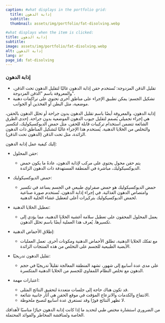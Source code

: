 ```yaml
---
caption: #what displays in the portfolio grid:
  title: إذابة الدهون
  subtitle: 
  thumbnail: assets/img/portfolio/fat-disolving.webp
  
#what displays when the item is clicked:
title: إذابة الدهون
subtitle: 
image: assets/img/portfolio/fat-disolving.webp
alt: إذابة الدهون
lang: ar
page_id: fat-disolving
---
```

### إذابة الدهون

- تقليل الذقن المزدوجة: تُستخدم حقن إذابة الدهون غالبًا لتقليل الدهون تحت الذقن، والمعروفة باسم "الذقن المزدوجة".
- تشكيل الجسم: يمكن تطبيق الإجراء على مناطق أخرى تحتوي على تراكمات دهنية موضعية، مثل البطن أو الفخذين أو الجوانب.

إذابة الدهون، والمعروفة أيضًا باسم تقليل الدهون بدون جراحة أو تحلل الدهون بالحقن، هي إجراء تجميلي يُصمم لتقليل جيوب الدهون الموضعية بدون جراحة. إحدى الطرق الشائعة تتضمن استخدام تركيبات قابلة للحقن، مثل حمض الديوكسيكوليك، لتكسير والتخلص من الخلايا الدهنية. يُستخدم هذا الإجراء غالبًا لتشكيل المناطق ذات الدهون الزائدة، مثل تحت الذقن (الدهون تحت الذقن).

إليك كيفية عمل إذابة الدهون:

- حقن المحلول:

  - يتم حقن محول يحتوي على مركب لإذابة الدهون، عادةً ما يكون حمض الديوكسيكوليك، مباشرة في المنطقة المستهدفة ذات الدهون الزائدة.
- حمض الديوكسيكوليك:

  - حمض الديوكسيكوليك هو حمض صفراوي طبيعي في الجسم يساعد في تكسير وامتصاص الدهون الغذائية. في إجراء إذابة الدهون، تُستخدم صورة صناعية لحمض الديوكسيكوليك بتركيزات أعلى لتعطيل غشاء الخلية الدهنية.
- تعطيل الخلايا الدهنية:

  - يعمل المحلول المحقون على تعطيل سلامة أغشية الخلايا الدهنية، مما يؤدي إلى تكسيرها. يُعرف هذا العملية أيضًا باسم تحلل الدهون.
- إطلاق الأحماض الدهنية:

  - مع تفكك الخلايا الدهنية، تطلق الأحماض الدهنية ومكونات أخرى. تعمل العمليات الأيضية الطبيعية للجسم على التخلص من هذه المنتجات الزائدة.
- تقليل الدهون تدريجيًا:

  - على مدى عدة أسابيع إلى شهور، تشهد المنطقة المعالجة تقليلاً تدريجيًا في حجم الدهون مع تخلص النظام اللمفاوي للجسم من الخلايا الدهنية المتكسرة.
- اعتبارات مهمة:

  - قد تكون هناك حاجة إلى جلسات متعددة لتحقيق النتائج المثلى.
  - الانتفاخ والكدمات والانزعاج المؤقت في موقع الحقن هي آثار جانبية شائعة.
  - لا تظهر النتائج فورًا وقد تستغرق عدة أسابيع لتصبح ملحوظة.

من الضروري استشارة مختص طبي لتحديد ما إذا كانت إذابة الدهون خيارًا مناسبًا لأهدافك الخاصة ولمناقشة المخاطر والفوائد المحتملة.

